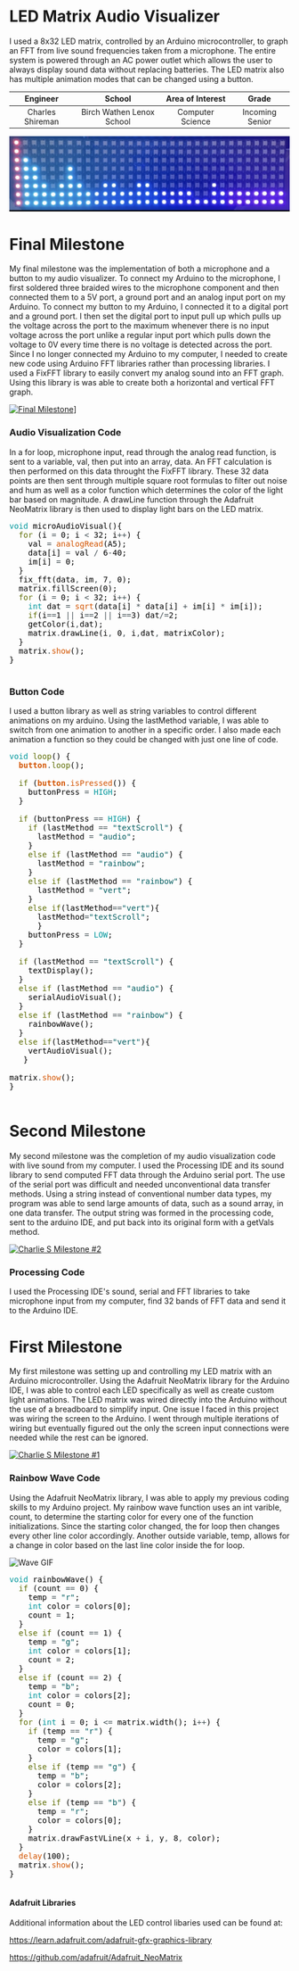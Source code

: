 # LED Matrix Audio Visualizer
I used a 8x32 LED matrix, controlled by an Arduino microcontroller, to graph an FFT from live sound frequencies taken from a microphone. The entire system is powered through an AC power outlet which allows the user to always display sound data without replacing batteries. The LED matrix also has multiple animation modes that can be changed using a button. 

| **Engineer** | **School** | **Area of Interest** | **Grade** |
|:--:|:--:|:--:|:--:|
| Charles Shireman | Birch Wathen Lenox School | Computer Science | Incoming Senior

![Headstone Image](https://github.com/CharlesShireman/CharlesShiremans_BSE_Portfolio/raw/gh-pages/Attachment0.jpeg)
  
# Final Milestone
My final milestone was the implementation of both a microphone and a button to my audio visualizer. To connect my Arduino to the microphone, I first soldered three braided wires to the microphone component and then connected them to a 5V port, a ground port and an analog input port on my Arduino. To connect my button to my Arduino, I connected it to a digital port and a ground port. I then set the digital port to input pull up which pulls up the voltage across the port to the maximum whenever there is no input voltage across the port unlike a regular input port which pulls down the voltage to 0V every time there is no voltage is detected across the port. Since I no longer connected my Arduino to my computer, I needed to create new code using Arduino FFT libraries rather than processing libraries. I used a FixFFT library to easily convert my analog sound into an FFT graph. Using this library is was able to create both a horizontal and vertical FFT graph.

[![Final Milestone](https://res.cloudinary.com/marcomontalbano/image/upload/v1632717156/video_to_markdown/images/youtube--eIDTxj1KyaQ-c05b58ac6eb4c4700831b2b3070cd403.jpg)](https://www.youtube.com/watch?v=eIDTxj1KyaQ "Charlie S Milestone #3")]

### Audio Visualization Code
In a for loop, microphone input, read through the analog read function, is sent to a variable, val, then put into an array, data. An FFT calculation is then performed on this data throught the FixFFT library. These 32 data points are then sent through multiple square root formulas to filter out noise and hum as well as a color function which determines the color of the light bar based on magnitude. A drawLine function through the Adafruit NeoMatrix library is then used to display light bars on the LED matrix.
<pre>
<font color="#00979c">void</font> <font color="#000000">microAudioVisual</font><font color="#000000">(</font><font color="#000000">)</font><font color="#000000">{</font>
 &nbsp;<font color="#5e6d03">for</font> <font color="#000000">(</font><font color="#000000">i</font> <font color="#434f54">=</font> <font color="#000000">0</font><font color="#000000">;</font> <font color="#000000">i</font> <font color="#434f54">&lt;</font> <font color="#000000">32</font><font color="#000000">;</font> <font color="#000000">i</font><font color="#434f54">++</font><font color="#000000">)</font> <font color="#000000">{</font>
 &nbsp;&nbsp;&nbsp;<font color="#000000">val</font> <font color="#434f54">=</font> <font color="#d35400">analogRead</font><font color="#000000">(</font><font color="#000000">A5</font><font color="#000000">)</font><font color="#000000">;</font> &nbsp;&nbsp;&nbsp;&nbsp;&nbsp;&nbsp;&nbsp;&nbsp;&nbsp;&nbsp;&nbsp;&nbsp;&nbsp;&nbsp;&nbsp;&nbsp;&nbsp;&nbsp;&nbsp;&nbsp;&nbsp;&nbsp;&nbsp;&nbsp;&nbsp;&nbsp;&nbsp;&nbsp;
 &nbsp;&nbsp;&nbsp;<font color="#000000">data</font><font color="#000000">[</font><font color="#000000">i</font><font color="#000000">]</font> <font color="#434f54">=</font> <font color="#000000">val</font> <font color="#434f54">&#47;</font> <font color="#000000">6</font><font color="#434f54">-</font><font color="#000000">40</font><font color="#000000">;</font> 
 &nbsp;&nbsp;&nbsp;<font color="#000000">im</font><font color="#000000">[</font><font color="#000000">i</font><font color="#000000">]</font> <font color="#434f54">=</font> <font color="#000000">0</font><font color="#000000">;</font>
 &nbsp;<font color="#000000">}</font>
 &nbsp;<font color="#000000">fix_fft</font><font color="#000000">(</font><font color="#000000">data</font><font color="#434f54">,</font> <font color="#000000">im</font><font color="#434f54">,</font> <font color="#000000">7</font><font color="#434f54">,</font> <font color="#000000">0</font><font color="#000000">)</font><font color="#000000">;</font> 
 &nbsp;<font color="#000000">matrix</font><font color="#434f54">.</font><font color="#000000">fillScreen</font><font color="#000000">(</font><font color="#000000">0</font><font color="#000000">)</font><font color="#000000">;</font>
 &nbsp;<font color="#5e6d03">for</font> <font color="#000000">(</font><font color="#000000">i</font> <font color="#434f54">=</font> <font color="#000000">0</font><font color="#000000">;</font> <font color="#000000">i</font> <font color="#434f54">&lt;</font> <font color="#000000">32</font><font color="#000000">;</font> <font color="#000000">i</font><font color="#434f54">++</font><font color="#000000">)</font> <font color="#000000">{</font>
 &nbsp;&nbsp;&nbsp;<font color="#00979c">int</font> <font color="#000000">dat</font> <font color="#434f54">=</font> <font color="#d35400">sqrt</font><font color="#000000">(</font><font color="#000000">data</font><font color="#000000">[</font><font color="#000000">i</font><font color="#000000">]</font> <font color="#434f54">*</font> <font color="#000000">data</font><font color="#000000">[</font><font color="#000000">i</font><font color="#000000">]</font> <font color="#434f54">+</font> <font color="#000000">im</font><font color="#000000">[</font><font color="#000000">i</font><font color="#000000">]</font> <font color="#434f54">*</font> <font color="#000000">im</font><font color="#000000">[</font><font color="#000000">i</font><font color="#000000">]</font><font color="#000000">)</font><font color="#000000">;</font>
 &nbsp;&nbsp;&nbsp;<font color="#5e6d03">if</font><font color="#000000">(</font><font color="#000000">i</font><font color="#434f54">==</font><font color="#000000">1</font> <font color="#434f54">||</font> <font color="#000000">i</font><font color="#434f54">==</font><font color="#000000">2</font> <font color="#434f54">||</font> <font color="#000000">i</font><font color="#434f54">==</font><font color="#000000">3</font><font color="#000000">)</font> <font color="#000000">dat</font><font color="#434f54">&#47;=</font><font color="#000000">2</font><font color="#000000">;</font>
 &nbsp;&nbsp;&nbsp;<font color="#000000">getColor</font><font color="#000000">(</font><font color="#000000">i</font><font color="#434f54">,</font><font color="#000000">dat</font><font color="#000000">)</font><font color="#000000">;</font>
 &nbsp;&nbsp;&nbsp;<font color="#000000">matrix</font><font color="#434f54">.</font><font color="#000000">drawLine</font><font color="#000000">(</font><font color="#000000">i</font><font color="#434f54">,</font> <font color="#000000">0</font><font color="#434f54">,</font> <font color="#000000">i</font><font color="#434f54">,</font><font color="#000000">dat</font><font color="#434f54">,</font> <font color="#000000">matrixColor</font><font color="#000000">)</font><font color="#000000">;</font>
 &nbsp;<font color="#000000">}</font>
 &nbsp;<font color="#000000">matrix</font><font color="#434f54">.</font><font color="#d35400">show</font><font color="#000000">(</font><font color="#000000">)</font><font color="#000000">;</font>
<font color="#000000">}</font>

</pre>
### Button Code
I used a button library as well as string variables to control different animations on my arduino. Using the lastMethod variable, I was able to switch from one animation to another in a specific order. I also made each animation a function so they could be changed with just one line of code. 
<pre>
<font color="#00979c">void</font> <font color="#5e6d03">loop</font><font color="#000000">(</font><font color="#000000">)</font> <font color="#000000">{</font>
 &nbsp;<b><font color="#d35400">button</font></b><font color="#434f54">.</font><font color="#5e6d03">loop</font><font color="#000000">(</font><font color="#000000">)</font><font color="#000000">;</font>

 &nbsp;<font color="#5e6d03">if</font> <font color="#000000">(</font><b><font color="#d35400">button</font></b><font color="#434f54">.</font><font color="#d35400">isPressed</font><font color="#000000">(</font><font color="#000000">)</font><font color="#000000">)</font> <font color="#000000">{</font>
 &nbsp;&nbsp;&nbsp;<font color="#000000">buttonPress</font> <font color="#434f54">=</font> <font color="#00979c">HIGH</font><font color="#000000">;</font>
 &nbsp;<font color="#000000">}</font>

 &nbsp;<font color="#5e6d03">if</font> <font color="#000000">(</font><font color="#000000">buttonPress</font> <font color="#434f54">==</font> <font color="#00979c">HIGH</font><font color="#000000">)</font> <font color="#000000">{</font>
 &nbsp;&nbsp;&nbsp;<font color="#5e6d03">if</font> <font color="#000000">(</font><font color="#000000">lastMethod</font> <font color="#434f54">==</font> <font color="#005c5f">&#34;textScroll&#34;</font><font color="#000000">)</font> <font color="#000000">{</font>
 &nbsp;&nbsp;&nbsp;&nbsp;&nbsp;<font color="#000000">lastMethod</font> <font color="#434f54">=</font> <font color="#005c5f">&#34;audio&#34;</font><font color="#000000">;</font>
 &nbsp;&nbsp;&nbsp;<font color="#000000">}</font>
 &nbsp;&nbsp;&nbsp;<font color="#5e6d03">else</font> <font color="#5e6d03">if</font> <font color="#000000">(</font><font color="#000000">lastMethod</font> <font color="#434f54">==</font> <font color="#005c5f">&#34;audio&#34;</font><font color="#000000">)</font> <font color="#000000">{</font>
 &nbsp;&nbsp;&nbsp;&nbsp;&nbsp;<font color="#000000">lastMethod</font> <font color="#434f54">=</font> <font color="#005c5f">&#34;rainbow&#34;</font><font color="#000000">;</font>
 &nbsp;&nbsp;&nbsp;<font color="#000000">}</font>
 &nbsp;&nbsp;&nbsp;<font color="#5e6d03">else</font> <font color="#5e6d03">if</font> <font color="#000000">(</font><font color="#000000">lastMethod</font> <font color="#434f54">==</font> <font color="#005c5f">&#34;rainbow&#34;</font><font color="#000000">)</font> <font color="#000000">{</font>
 &nbsp;&nbsp;&nbsp;&nbsp;&nbsp;<font color="#000000">lastMethod</font> <font color="#434f54">=</font> <font color="#005c5f">&#34;vert&#34;</font><font color="#000000">;</font>
 &nbsp;&nbsp;&nbsp;<font color="#000000">}</font>
 &nbsp;&nbsp;&nbsp;<font color="#5e6d03">else</font> <font color="#5e6d03">if</font><font color="#000000">(</font><font color="#000000">lastMethod</font><font color="#434f54">==</font><font color="#005c5f">&#34;vert&#34;</font><font color="#000000">)</font><font color="#000000">{</font>
 &nbsp;&nbsp;&nbsp;&nbsp;&nbsp;<font color="#000000">lastMethod</font><font color="#434f54">=</font><font color="#005c5f">&#34;textScroll&#34;</font><font color="#000000">;</font>
 &nbsp;&nbsp;&nbsp;&nbsp;&nbsp;<font color="#000000">}</font>
 &nbsp;&nbsp;&nbsp;<font color="#000000">buttonPress</font> <font color="#434f54">=</font> <font color="#00979c">LOW</font><font color="#000000">;</font>
 &nbsp;<font color="#000000">}</font>

 &nbsp;<font color="#5e6d03">if</font> <font color="#000000">(</font><font color="#000000">lastMethod</font> <font color="#434f54">==</font> <font color="#005c5f">&#34;textScroll&#34;</font><font color="#000000">)</font> <font color="#000000">{</font>
 &nbsp;&nbsp;&nbsp;<font color="#000000">textDisplay</font><font color="#000000">(</font><font color="#000000">)</font><font color="#000000">;</font>
 &nbsp;<font color="#000000">}</font>
 &nbsp;<font color="#5e6d03">else</font> <font color="#5e6d03">if</font> <font color="#000000">(</font><font color="#000000">lastMethod</font> <font color="#434f54">==</font> <font color="#005c5f">&#34;audio&#34;</font><font color="#000000">)</font> <font color="#000000">{</font>
 &nbsp;&nbsp;&nbsp;<font color="#000000">serialAudioVisual</font><font color="#000000">(</font><font color="#000000">)</font><font color="#000000">;</font>
 &nbsp;<font color="#000000">}</font>
 &nbsp;<font color="#5e6d03">else</font> <font color="#5e6d03">if</font> <font color="#000000">(</font><font color="#000000">lastMethod</font> <font color="#434f54">==</font> <font color="#005c5f">&#34;rainbow&#34;</font><font color="#000000">)</font> <font color="#000000">{</font>
 &nbsp;&nbsp;&nbsp;<font color="#000000">rainbowWave</font><font color="#000000">(</font><font color="#000000">)</font><font color="#000000">;</font>
 &nbsp;<font color="#000000">}</font>
 &nbsp;<font color="#5e6d03">else</font> <font color="#5e6d03">if</font><font color="#000000">(</font><font color="#000000">lastMethod</font><font color="#434f54">==</font><font color="#005c5f">&#34;vert&#34;</font><font color="#000000">)</font><font color="#000000">{</font>
 &nbsp;&nbsp;&nbsp;<font color="#000000">vertAudioVisual</font><font color="#000000">(</font><font color="#000000">)</font><font color="#000000">;</font> 
 &nbsp;&nbsp;<font color="#000000">}</font>

<font color="#000000">matrix</font><font color="#434f54">.</font><font color="#d35400">show</font><font color="#000000">(</font><font color="#000000">)</font><font color="#000000">;</font>
<font color="#000000">}</font>

</pre>
# Second Milestone
My second milestone was the completion of my audio visualization code with live sound from my computer. I used the Processing IDE and its sound library to send computed FFT data through the Arduino serial port. The use of the serial port was difficult and needed unconventional data transfer methods. Using a string instead of conventional number data types, my program was able to send large amounts of data, such as a sound array, in one data transfer. The output string was formed in the processing code, sent to the arduino IDE, and put back into its original form with a getVals method.

[![Charlie S Milestone #2](https://res.cloudinary.com/marcomontalbano/image/upload/v1625232831/video_to_markdown/images/youtube--nbdAxFHW8wU-c05b58ac6eb4c4700831b2b3070cd403.jpg)](https://www.youtube.com/watch?v=nbdAxFHW8wU "Charlie S Milestone #2")
### Processing Code
I used the Processing IDE's sound, serial and FFT libraries to take microphone input from my computer, find 32 bands of FFT data and send it to the Arduino IDE.

# First Milestone
  

My first milestone was setting up and controlling my LED matrix with an Arduino microcontroller. Using the Adafruit NeoMatrix library for the Arduino IDE, I was able to control each LED specifically as well as create custom light animations. The LED matrix was wired directly into the Arduino without the use of a breadboard to simplify input. One issue I faced in this project was wiring the screen to the Arduino. I went through multiple iterations of wiring but eventually figured out the only the screen input connections were needed while the rest can be ignored. 

[![Charlie S Milestone #1](https://res.cloudinary.com/marcomontalbano/image/upload/v1624455381/video_to_markdown/images/youtube--I3flct1JG6U-c05b58ac6eb4c4700831b2b3070cd403.jpg)](https://www.youtube.com/watch?v=I3flct1JG6U "Charlie S Milestone #1")

### Rainbow Wave Code

Using the Adafruit NeoMatrix library, I was able to apply my previous coding skills to my Arduino project. My rainbow wave function uses an int varible, count, to determine the starting color for every one of the function initializations. Since the starting color changed, the for loop then changes every other line color accordingly. Another outside variable, temp, allows for a change in color based on the last line color inside the for loop.

![Wave GIF](https://github.com/CharlesShireman/CharlesShiremans_BSE_Portfolio/raw/gh-pages/rainbowWave.gif)
<pre>
<font color="#00979c">void</font> <font color="#000000">rainbowWave</font><font color="#000000">(</font><font color="#000000">)</font> <font color="#000000">{</font>
 &nbsp;<font color="#5e6d03">if</font> <font color="#000000">(</font><font color="#000000">count</font> <font color="#434f54">==</font> <font color="#000000">0</font><font color="#000000">)</font> <font color="#000000">{</font>
 &nbsp;&nbsp;&nbsp;<font color="#000000">temp</font> <font color="#434f54">=</font> <font color="#005c5f">&#34;r&#34;</font><font color="#000000">;</font>
 &nbsp;&nbsp;&nbsp;<font color="#00979c">int</font> <font color="#000000">color</font> <font color="#434f54">=</font> <font color="#000000">colors</font><font color="#000000">[</font><font color="#000000">0</font><font color="#000000">]</font><font color="#000000">;</font>
 &nbsp;&nbsp;&nbsp;<font color="#000000">count</font> <font color="#434f54">=</font> <font color="#000000">1</font><font color="#000000">;</font>
 &nbsp;<font color="#000000">}</font>
 &nbsp;<font color="#5e6d03">else</font> <font color="#5e6d03">if</font> <font color="#000000">(</font><font color="#000000">count</font> <font color="#434f54">==</font> <font color="#000000">1</font><font color="#000000">)</font> <font color="#000000">{</font>
 &nbsp;&nbsp;&nbsp;<font color="#000000">temp</font> <font color="#434f54">=</font> <font color="#005c5f">&#34;g&#34;</font><font color="#000000">;</font>
 &nbsp;&nbsp;&nbsp;<font color="#00979c">int</font> <font color="#000000">color</font> <font color="#434f54">=</font> <font color="#000000">colors</font><font color="#000000">[</font><font color="#000000">1</font><font color="#000000">]</font><font color="#000000">;</font>
 &nbsp;&nbsp;&nbsp;<font color="#000000">count</font> <font color="#434f54">=</font> <font color="#000000">2</font><font color="#000000">;</font>
 &nbsp;<font color="#000000">}</font>
 &nbsp;<font color="#5e6d03">else</font> <font color="#5e6d03">if</font> <font color="#000000">(</font><font color="#000000">count</font> <font color="#434f54">==</font> <font color="#000000">2</font><font color="#000000">)</font> <font color="#000000">{</font>
 &nbsp;&nbsp;&nbsp;<font color="#000000">temp</font> <font color="#434f54">=</font> <font color="#005c5f">&#34;b&#34;</font><font color="#000000">;</font>
 &nbsp;&nbsp;&nbsp;<font color="#00979c">int</font> <font color="#000000">color</font> <font color="#434f54">=</font> <font color="#000000">colors</font><font color="#000000">[</font><font color="#000000">2</font><font color="#000000">]</font><font color="#000000">;</font>
 &nbsp;&nbsp;&nbsp;<font color="#000000">count</font> <font color="#434f54">=</font> <font color="#000000">0</font><font color="#000000">;</font>
 &nbsp;<font color="#000000">}</font>
 &nbsp;<font color="#5e6d03">for</font> <font color="#000000">(</font><font color="#00979c">int</font> <font color="#000000">i</font> <font color="#434f54">=</font> <font color="#000000">0</font><font color="#000000">;</font> <font color="#000000">i</font> <font color="#434f54">&lt;=</font> <font color="#000000">matrix</font><font color="#434f54">.</font><font color="#000000">width</font><font color="#000000">(</font><font color="#000000">)</font><font color="#000000">;</font> <font color="#000000">i</font><font color="#434f54">++</font><font color="#000000">)</font> <font color="#000000">{</font>
 &nbsp;&nbsp;&nbsp;<font color="#5e6d03">if</font> <font color="#000000">(</font><font color="#000000">temp</font> <font color="#434f54">==</font> <font color="#005c5f">&#34;r&#34;</font><font color="#000000">)</font> <font color="#000000">{</font>
 &nbsp;&nbsp;&nbsp;&nbsp;&nbsp;<font color="#000000">temp</font> <font color="#434f54">=</font> <font color="#005c5f">&#34;g&#34;</font><font color="#000000">;</font>
 &nbsp;&nbsp;&nbsp;&nbsp;&nbsp;<font color="#000000">color</font> <font color="#434f54">=</font> <font color="#000000">colors</font><font color="#000000">[</font><font color="#000000">1</font><font color="#000000">]</font><font color="#000000">;</font>
 &nbsp;&nbsp;&nbsp;<font color="#000000">}</font>
 &nbsp;&nbsp;&nbsp;<font color="#5e6d03">else</font> <font color="#5e6d03">if</font> <font color="#000000">(</font><font color="#000000">temp</font> <font color="#434f54">==</font> <font color="#005c5f">&#34;g&#34;</font><font color="#000000">)</font> <font color="#000000">{</font>
 &nbsp;&nbsp;&nbsp;&nbsp;&nbsp;<font color="#000000">temp</font> <font color="#434f54">=</font> <font color="#005c5f">&#34;b&#34;</font><font color="#000000">;</font>
 &nbsp;&nbsp;&nbsp;&nbsp;&nbsp;<font color="#000000">color</font> <font color="#434f54">=</font> <font color="#000000">colors</font><font color="#000000">[</font><font color="#000000">2</font><font color="#000000">]</font><font color="#000000">;</font>
 &nbsp;&nbsp;&nbsp;<font color="#000000">}</font>
 &nbsp;&nbsp;&nbsp;<font color="#5e6d03">else</font> <font color="#5e6d03">if</font> <font color="#000000">(</font><font color="#000000">temp</font> <font color="#434f54">==</font> <font color="#005c5f">&#34;b&#34;</font><font color="#000000">)</font> <font color="#000000">{</font>
 &nbsp;&nbsp;&nbsp;&nbsp;&nbsp;<font color="#000000">temp</font> <font color="#434f54">=</font> <font color="#005c5f">&#34;r&#34;</font><font color="#000000">;</font>
 &nbsp;&nbsp;&nbsp;&nbsp;&nbsp;<font color="#000000">color</font> <font color="#434f54">=</font> <font color="#000000">colors</font><font color="#000000">[</font><font color="#000000">0</font><font color="#000000">]</font><font color="#000000">;</font>
 &nbsp;&nbsp;&nbsp;<font color="#000000">}</font>
 &nbsp;&nbsp;&nbsp;<font color="#000000">matrix</font><font color="#434f54">.</font><font color="#000000">drawFastVLine</font><font color="#000000">(</font><font color="#000000">x</font> <font color="#434f54">+</font> <font color="#000000">i</font><font color="#434f54">,</font> <font color="#000000">y</font><font color="#434f54">,</font> <font color="#000000">8</font><font color="#434f54">,</font> <font color="#000000">color</font><font color="#000000">)</font><font color="#000000">;</font>
 &nbsp;<font color="#000000">}</font>
 &nbsp;<font color="#d35400">delay</font><font color="#000000">(</font><font color="#000000">100</font><font color="#000000">)</font><font color="#000000">;</font>
 &nbsp;<font color="#000000">matrix</font><font color="#434f54">.</font><font color="#d35400">show</font><font color="#000000">(</font><font color="#000000">)</font><font color="#000000">;</font>
<font color="#000000">}</font>

</pre>
#### Adafruit Libraries
Additional information about the LED control libaries used can be found at:

https://learn.adafruit.com/adafruit-gfx-graphics-library

https://github.com/adafruit/Adafruit_NeoMatrix

